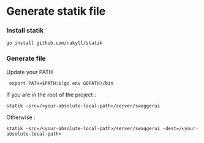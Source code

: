 # Generate statik file

### Install statik

    go install github.com/rakyll/statik

### Generate file

Update your PATH

     export PATH=$PATH:$(go env GOPATH)/bin

If you are in the root of the project :

    statik -src=/<your-absolute-local-path>/server/swaggerui

Otherwise :

    statik -src=/<your-absolute-local-path>/server/swaggerui -dest=/<your-absolute-local-path>
